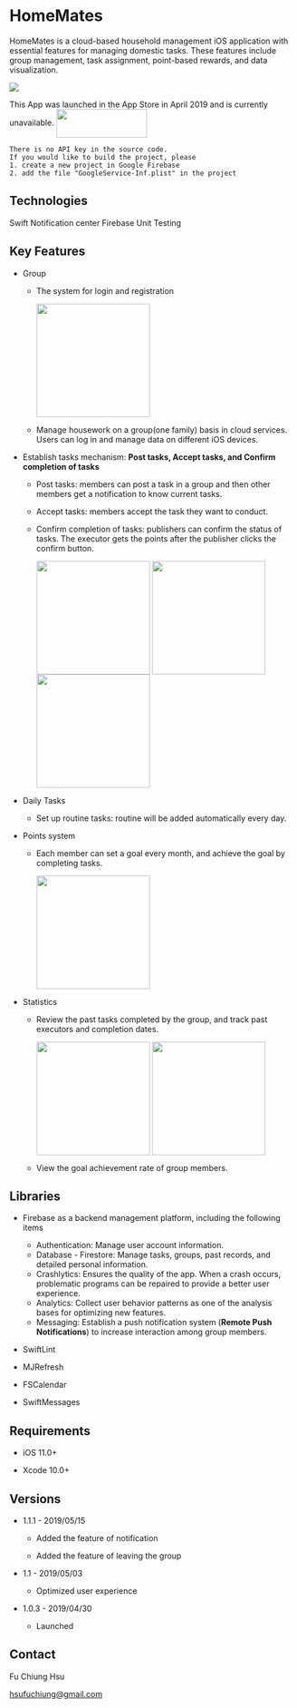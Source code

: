 # HomeMates   
HomeMates is a cloud-based household management iOS application with essential features for managing domestic tasks. These features include group management, task assignment, point-based rewards, and data visualization.

![](https://i.imgur.com/4HsikIz.png)

This App was launched in the App Store in April 2019 and is currently unavailable.
<img src="https://github.com/nick1ee/Shalk/raw/master/screenshot/DownloadAppStoreBadge.png" width="160" height="50" align=center>


```
There is no API key in the source code. 
If you would like to build the project, please
1. create a new project in Google Firebase
2. add the file "GoogleService-Inf.plist" in the project
```

## Technologies
Swift 
Notification center
Firebase
Unit Testing

## Key Features 


- Group 

    - The system for login and registration 

        <img src="https://i.imgur.com/c0c5chr.gif" width="200"  align=center>

    - Manage housework on a group(one family) basis in cloud services. Users can log in and manage data on different iOS devices.
- Establish tasks mechanism: 
  **Post tasks, Accept tasks, and Confirm completion of tasks**

  - Post tasks: members can post a task in a group and then other members get a notification to know current tasks.

  - Accept tasks: members accept the task they want to conduct.

  - Confirm completion of tasks: publishers can confirm the status of tasks. The executor gets the points after the publisher clicks the confirm button.
  
    <img src="https://i.imgur.com/SiHKhhk.gif" width="200"  align=center> <img src="https://i.imgur.com/auEFPfI.gif" width="200"  align=center> <img src="https://i.imgur.com/v8059eZ.gif" width="200"  align=center> 



- Daily Tasks 

    - Set up routine tasks: routine will be added automatically every day.

- Points system
  
  - Each member can set a goal every month, and achieve the goal by completing tasks.
  
      <img src="https://i.imgur.com/a3HGSwz.gif" width="200"  align=center>

  
- Statistics

 
   - Review the past tasks completed by the group, and track past executors and completion dates.
   
        <img src="https://i.imgur.com/oOFNeC7.gif" width="200"  align=center>  <img src="https://i.imgur.com/KjSW80r.gif" width="200"  align=center> 
  - View the goal achievement rate of group members.
 

## Libraries

- Firebase as a backend management platform, including the following items

  - Authentication: Manage user account information.
  - Database - Firestore: Manage tasks, groups, past records, and detailed personal information.
  - Crashlytics: Ensures the quality of the app. When a crash occurs, problematic programs can be repaired to provide a better user experience.
  - Analytics: Collect user behavior patterns as one of the analysis bases for optimizing new features.
  - Messaging: Establish a push notification system (**Remote Push Notifications**) to increase interaction among group members.

- SwiftLint
- MJRefresh
- FSCalendar
- SwiftMessages

## Requirements

- iOS 11.0+

- Xcode 10.0+

## Versions

- 1.1.1 - 2019/05/15

  - Added the feature of notification 

  - Added the feature of leaving the group 

- 1.1 - 2019/05/03

  - Optimized user experience

- 1.0.3 - 2019/04/30

  - Launched

## Contact

   Fu Chiung Hsu

   hsufuchiung@gmail.com
